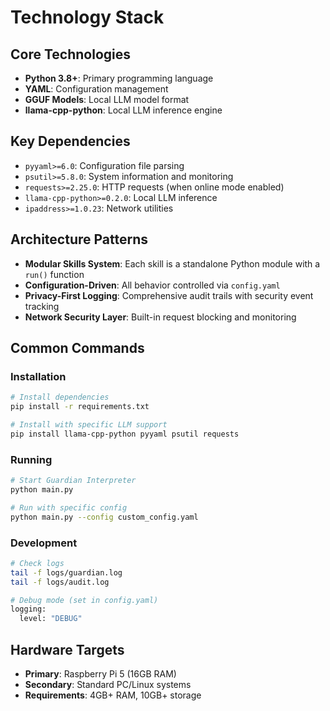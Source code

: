 # Technology Stack

## Core Technologies
- **Python 3.8+**: Primary programming language
- **YAML**: Configuration management
- **GGUF Models**: Local LLM model format
- **llama-cpp-python**: Local LLM inference engine

## Key Dependencies
- `pyyaml>=6.0`: Configuration file parsing
- `psutil>=5.8.0`: System information and monitoring
- `requests>=2.25.0`: HTTP requests (when online mode enabled)
- `llama-cpp-python>=0.2.0`: Local LLM inference
- `ipaddress>=1.0.23`: Network utilities

## Architecture Patterns
- **Modular Skills System**: Each skill is a standalone Python module with a `run()` function
- **Configuration-Driven**: All behavior controlled via `config.yaml`
- **Privacy-First Logging**: Comprehensive audit trails with security event tracking
- **Network Security Layer**: Built-in request blocking and monitoring

## Common Commands

### Installation
```bash
# Install dependencies
pip install -r requirements.txt

# Install with specific LLM support
pip install llama-cpp-python pyyaml psutil requests
```

### Running
```bash
# Start Guardian Interpreter
python main.py

# Run with specific config
python main.py --config custom_config.yaml
```

### Development
```bash
# Check logs
tail -f logs/guardian.log
tail -f logs/audit.log

# Debug mode (set in config.yaml)
logging:
  level: "DEBUG"
```

## Hardware Targets
- **Primary**: Raspberry Pi 5 (16GB RAM)
- **Secondary**: Standard PC/Linux systems
- **Requirements**: 4GB+ RAM, 10GB+ storage